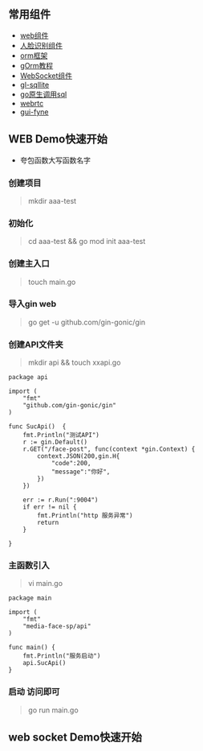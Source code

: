 
## 常用组件
 - [web组件](github.com/gin-gonic/gin) 
 - [人脸识别组件](github.com/Kagami/go-face) 
 - [orm框架](https://gorm.io/zh_CN/docs/connecting_to_the_database.html)
 - [gOrm教程](https://www.tizi365.com/archives/6.html) 
 - [WebSocket组件](https://github.com/gorilla/websocket)
 - [gl-sqllite](https://github.com/mattn/go-sqlite3)
 - [go原生调用sql]()
 - [webrtc](https://github.com/pion/webrtc/tree/master/examples/pion-to-pion)
 - [gui-fyne](https://github.com/fyne-io/fyne)


## WEB Demo快速开始
- 夸包函数大写函数名字
### 创建项目
> mkdir aaa-test
### 初始化
> cd aaa-test && go mod init aaa-test
### 创建主入口
> touch main.go
### 导入gin web
> go get -u github.com/gin-gonic/gin
### 创建API文件夹
> mkdir api && touch xxapi.go
```
package api

import (
	"fmt"
	"github.com/gin-gonic/gin"
)

func SucApi()  {
	fmt.Println("测试API")
	r := gin.Default()
	r.GET("/face-post", func(context *gin.Context) {
		context.JSON(200,gin.H{
			"code":200,
			"message":"你好",
		})
	})

	err := r.Run(":9004")
	if err != nil {
		fmt.Println("http 服务异常")
		return
	}

}

```
### 主函数引入
> vi main.go

```
package main

import (
	"fmt"
	"media-face-sp/api"
)

func main() {
	fmt.Println("服务启动")
	api.SucApi()
}

```

### 启动 访问即可
> go run main.go


## web socket Demo快速开始

